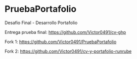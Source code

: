 # PruebaPortafolio
Desafio Final - Desarrollo Portafolio

Entrega prueba final:
https://github.com/Victor0491/cv-ghp

Fork 1:
https://github.com/Victor0491/PruebaPortafolio

Fork 2:
https://github.com/Victor0491/cv-y-portafolio-runrube
